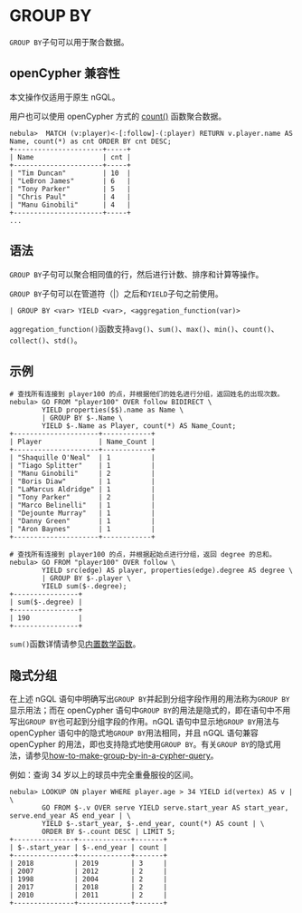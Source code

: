 # GROUP BY

`GROUP BY`子句可以用于聚合数据。

## openCypher 兼容性

本文操作仅适用于原生 nGQL。

用户也可以使用 openCypher 方式的 [count()](../6.functions-and-expressions/15.aggregating.md) 函数聚合数据。

```ngql
nebula>  MATCH (v:player)<-[:follow]-(:player) RETURN v.player.name AS Name, count(*) as cnt ORDER BY cnt DESC;
+----------------------+-----+
| Name                 | cnt |
+----------------------+-----+
| "Tim Duncan"         | 10  |
| "LeBron James"       | 6   |
| "Tony Parker"        | 5   |
| "Chris Paul"         | 4   |
| "Manu Ginobili"      | 4   |
+----------------------+-----+
...
```

## 语法

`GROUP BY`子句可以聚合相同值的行，然后进行计数、排序和计算等操作。

`GROUP BY`子句可以在管道符（|）之后和`YIELD`子句之前使用。

```ngql
| GROUP BY <var> YIELD <var>, <aggregation_function(var)>
```
`aggregation_function()`函数支持`avg()`、`sum()`、`max()`、`min()`、`count()`、`collect()`、`std()`。

## 示例

```ngql
# 查找所有连接到 player100 的点，并根据他们的姓名进行分组，返回姓名的出现次数。
nebula> GO FROM "player100" OVER follow BIDIRECT \
        YIELD properties($$).name as Name \
        | GROUP BY $-.Name \
        YIELD $-.Name as Player, count(*) AS Name_Count;
+---------------------+------------+
| Player              | Name_Count |
+---------------------+------------+
| "Shaquille O'Neal"  | 1          |
| "Tiago Splitter"    | 1          |
| "Manu Ginobili"     | 2          |
| "Boris Diaw"        | 1          |
| "LaMarcus Aldridge" | 1          |
| "Tony Parker"       | 2          |
| "Marco Belinelli"   | 1          |
| "Dejounte Murray"   | 1          |
| "Danny Green"       | 1          |
| "Aron Baynes"       | 1          |
+---------------------+------------+
```

```ngql
# 查找所有连接到 player100 的点，并根据起始点进行分组，返回 degree 的总和。
nebula> GO FROM "player100" OVER follow \
        YIELD src(edge) AS player, properties(edge).degree AS degree \
        | GROUP BY $-.player \
        YIELD sum($-.degree);
+----------------+
| sum($-.degree) |
+----------------+
| 190            |
+----------------+
```

`sum()`函数详情请参见[内置数学函数](../6.functions-and-expressions/1.math.md)。


## 隐式分组

在上述 nGQL 语句中明确写出`GROUP BY`并起到分组字段作用的用法称为`GROUP BY`显示用法；而在 openCypher 语句中`GROUP BY`的用法是隐式的，即在语句中不用写出`GROUP BY`也可起到分组字段的作用。nGQL 语句中显示地`GROUP BY`用法与 openCypher 语句中的隐式地`GROUP BY`用法相同，并且 nGQL 语句兼容 openCypher 的用法，即也支持隐式地使用`GROUP BY`。有关`GROUP BY`的隐式用法，请参见[how-to-make-group-by-in-a-cypher-query](https://stackoverflow.com/questions/52722671/how-to-make-group-by-in-a-cypher-query)。

例如：查询 34 岁以上的球员中完全重叠服役的区间。

```ngql
nebula> LOOKUP ON player WHERE player.age > 34 YIELD id(vertex) AS v | \
        GO FROM $-.v OVER serve YIELD serve.start_year AS start_year, serve.end_year AS end_year | \
        YIELD $-.start_year, $-.end_year, count(*) AS count | \
        ORDER BY $-.count DESC | LIMIT 5;
+---------------+-------------+-------+
| $-.start_year | $-.end_year | count |
+---------------+-------------+-------+
| 2018          | 2019        | 3     |
| 2007          | 2012        | 2     |
| 1998          | 2004        | 2     |
| 2017          | 2018        | 2     |
| 2010          | 2011        | 2     |
+---------------+-------------+-------+
```
